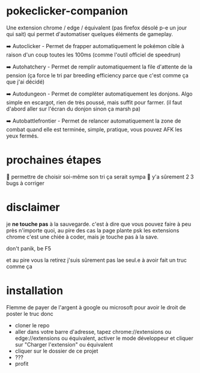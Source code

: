 # pokeclicker-companion
Une extension chrome / edge / équivalent (pas firefox désolé p-e un jour qui sait) qui permet d'automatiser quelques éléments de gameplay.

➡️ Autoclicker - Permet de frapper automatiquement le pokémon cible à raison d'un coup toutes les 100ms (comme l'outil officiel de speedrun)

➡️ Autohatchery - Permet de remplir automatiquement la file d'attente de la pension (ça force le tri par breeding efficiency parce que c'est comme ça que j'ai décidé)

➡️ Autodungeon - Permet de compléter automatiquement les donjons. Algo simple en escargot, rien de très poussé, mais suffit pour farmer. (il faut d'abord aller sur l'écran du donjon sinon ça marsh pa)

➡️ Autobattlefrontier - Permet de relancer automatiquement la zone de combat quand elle est terminée, simple, pratique, vous pouvez AFK les yeux fermés.

# prochaines étapes

🥚 permettre de choisir soi-même son tri ça serait sympa
🐛 y'a sûrement 2 3 bugs à corriger

# disclaimer
je **ne touche pas** à la sauvegarde. c'est à dire que vous pouvez faire à peu près n'importe quoi, au pire des cas la page plante psk les extensions chrome c'est une chiée à coder, mais je touche pas à la save.

don't panik, be F5

et au pire vous la retirez j'suis sûrement pas lae seul.e à avoir fait un truc comme ça

# installation
Flemme de payer de l'argent à google ou microsoft pour avoir le droit de poster le truc donc
- cloner le repo
- aller dans votre barre d'adresse, tapez chrome://extensions ou edge://extensions ou équivalent, activer le mode développeur et cliquer sur "Charger l'extension" ou équivalent
- cliquer sur le dossier de ce projet
- ???
- profit
